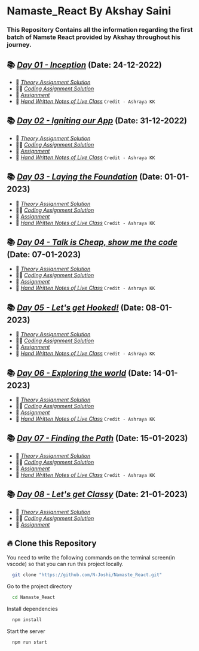 # Namaste_React By Akshay Saini
### This Repository Contains all the information regarding the first batch of Namste React provided by Akshay throughout his journey.

## 📚 [_Day 01 - Inception_](./Chapter%2001%20-%20Inception/) (Date: 24-12-2022)
- 📖 [_Theory Assignment Solution_](./Chapter%2001%20-%20Inception/Theory/Session1-Theory.md)
- 👨‍💻 [_Coding Assignment Solution_](./Chapter%2001%20-%20Inception/Coding/)
- 📘 [_Assignment_](./Chapter%2001%20-%20Inception/Assignment.md)
- 📝 [_Hand Written Notes of Live Class_](https://bit.ly/Namaste-React-Chapter01) `Credit - Ashraya KK`

## 📚 [_Day 02 - Igniting our App_](./Chapter%2002%20-%20Igniting%20our%20App/) (Date: 31-12-2022)
- 📖 [_Theory Assignment Solution_](./Chapter%2002%20-%20Igniting%20our%20App/Theory/Session%202%20Theory.md)
- 👨‍💻 [_Coding Assignment Solution_](./Chapter%2002%20-%20Igniting%20our%20App/Coding/)
- 📘 [_Assignment_](./Chapter%2002%20-%20Igniting%20our%20App/Assignment.md)
- 📝 [_Hand Written Notes of Live Class_](https://bit.ly/Namaste-React-Chapter02) `Credit - Ashraya KK`

## 📚 [_Day 03 - Laying the Foundation_](./Chapter%2003%20-%20Laying%20the%20Foundation/) (Date: 01-01-2023)
- 📖 [_Theory Assignment Solution_](./Chapter%2003%20-%20Laying%20the%20Foundation/Theory/Session%203%20Theory.md)
- 👨‍💻 [_Coding Assignment Solution_](./Chapter%2003%20-%20Laying%20the%20Foundation/Coding/)
- 📘 [_Assignment_](./Chapter%2003%20-%20Laying%20the%20Foundation/Assignment.md)
- 📝 [_Hand Written Notes of Live Class_](https://bit.ly/Namaste-React-Chapter03) `Credit - Ashraya KK`

## 📚 [_Day 04 - Talk is Cheap, show me the code_](./Chapter%2004%20-%20Talk%20is%20Cheap%2C%20show%20me%20the%20code/) (Date: 07-01-2023)
- 📖 [_Theory Assignment Solution_](./Chapter%2004%20-%20Talk%20is%20Cheap%2C%20show%20me%20the%20code/Theory/Session%204%20Theory.md)
- 👨‍💻 [_Coding Assignment Solution_](./Chapter%2004%20-%20Talk%20is%20Cheap%2C%20show%20me%20the%20code/Coding/)
- 📘 [_Assignment_](./Chapter%2004%20-%20Talk%20is%20Cheap%2C%20show%20me%20the%20code/Assignment.md)
- 📝 [_Hand Written Notes of Live Class_](https://bit.ly/Namaste-React-Chapter04) `Credit - Ashraya KK`

## 📚 [_Day 05 - Let's get Hooked!_](./Chapter%2005%20-%20Let's%20get%20Hooked!/) (Date: 08-01-2023)
- 📖 [_Theory Assignment Solution_](./Chapter%2005%20-%20Let's%20get%20Hooked!/Theory/Session%205%20Theory.md)
- 👨‍💻 [_Coding Assignment Solution_](./Chapter%2005%20-%20Let's%20get%20Hooked!/Coding/)
- 📘 [_Assignment_](./Chapter%2005%20-%20Let's%20get%20Hooked!/Assignment.md)
- 📝 [_Hand Written Notes of Live Class_](https://bit.ly/Namaste-React-Chapter05) `Credit - Ashraya KK`

## 📚 [_Day 06 - Exploring the world_](./Chapter%2006%20-%20Exploring%20the%20world/) (Date: 14-01-2023)
- 📖 [_Theory Assignment Solution_](./Chapter%2006%20-%20Exploring%20the%20world/Theory/Session%206%20Theory.md)
- 👨‍💻 [_Coding Assignment Solution_](./Chapter%2006%20-%20Exploring%20the%20world/Coding/)
- 📘 [_Assignment_](./Chapter%2006%20-%20Exploring%20the%20world/Assignment.md)
- 📝 [_Hand Written Notes of Live Class_](https://bit.ly/Namaste-React-Chapter06) `Credit - Ashraya KK`

## 📚 [_Day 07 - Finding the Path_](./Chapter%2007%20-%20Finding%20the%20Path/) (Date: 15-01-2023)
- 📖 [_Theory Assignment Solution_](./Chapter%2007%20-%20Finding%20the%20Path/Theory/Session%207%20Theory.md)
- 👨‍💻 [_Coding Assignment Solution_](./Chapter%2007%20-%20Finding%20the%20Path/Coding/)
- 📘 [_Assignment_](./Chapter%2007%20-%20Finding%20the%20Path/Assignment.md)
- 📝 [_Hand Written Notes of Live Class_](https://bit.ly/Namaste-React-Chapter07) `Credit - Ashraya KK`

## 📚 [_Day 08 - Let's get Classy_](./Chapter%2008%20-%20Let's%20get%20Classy/Coding/) (Date: 21-01-2023)
- 📖 [_Theory Assignment Solution_](./Chapter%2008%20-%20Let's%20get%20Classy/Theory/Session%208%20Theory.md)
- 👨‍💻 [_Coding Assignment Solution_](./Chapter%2008%20-%20Let's%20get%20Classy/Coding/)
- 📘 [_Assignment_](./Chapter%2008%20-%20Let's%20get%20Classy/Assignment.md)


## 🔥 Clone this Repository
You need to write the following commands on the terminal screen(in vscode) so that you can run this project locally.

```bash
  git clone "https://github.com/N-Joshi/Namaste_React.git"
```
Go to the project directory

```bash
  cd Namaste_React
```
Install dependencies
```bash
  npm install
```
Start the server
```bash
  npm run start
```
